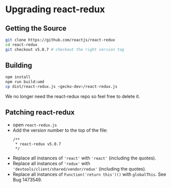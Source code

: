 [//]: # (
  This Source Code Form is subject to the terms of the Mozilla Public License, v. 2.0. If a copy of the MPL was not distributed with this file, You can obtain one at http://mozilla.org/MPL/2.0/.
)

# Upgrading react-redux

## Getting the Source

```bash
git clone https://github.com/reactjs/react-redux
cd react-redux
git checkout v5.0.7 # checkout the right version tag
```

## Building

```bash
npm install
npm run build:umd
cp dist/react-redux.js <gecko-dev>/react-redux.js
```

We no longer need the react-redux repo so feel free to delete it.

## Patching react-redux

- open `react-redux.js`
- Add the version number to the top of the file:
  ```
  /**
   * react-redux v5.0.7
   */
  ```
- Replace all instances of `'react'` with `'react'` (including the quotes).
- Replace all instances of `'redux'` with `'devtools/client/shared/vendor/redux'` (including the quotes).
- Replace all instances of `Function('return this')()` with `globalThis`. See Bug 1473549.
